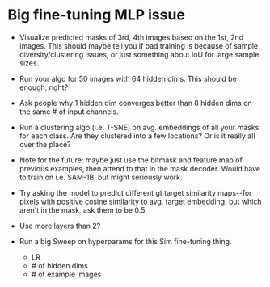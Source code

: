 # Big fine-tuning MLP issue

 - Visualize predicted masks of 3rd, 4th images based on the 1st, 2nd images. This should maybe tell you if bad training is because of sample diversity/clustering issues, or just something about IoU for large sample sizes.

 - Run your algo for 50 images with 64 hidden dims. This should be enough, right?

 - Ask people why 1 hidden dim converges better than 8 hidden dims on the same # of input channels.

 - Run a clustering algo (i.e. T-SNE) on avg. embeddings of all your masks for each class. Are they clustered into a few locations? Or is it really all over the place?

 - Note for the future: maybe just use the bitmask and feature map of previous examples, then attend to that in the mask decoder. Would have to train on i.e. SAM-1B, but might seriously work.

 - Try asking the model to predict different gt target similarity maps--for pixels with positive cosine similarity to avg. target embedding, but which aren't in the mask, ask them to be 0.5.

 - Use more layers than 2?

 - Run a big Sweep on hyperparams for this Sim fine-tuning thing.

   - LR
   - \# of hidden dims
   - \# of example images